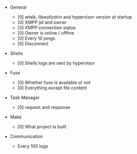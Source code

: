 * General
  * [0] wtalk, libwyliodrin and hypervisor version at startup
  * [0] XMPP jid and owner
  * [0] XMPP connection status
  * [0] Owner is online / offline
  * [0] Every 10 pings
  * [0] Disconnect

* Shells
  * [0] Shells logs are sent by hypervisor

* Fuse
  * [0] Whether fuse is available or not
  * [0] Everything except file content

* Task Manager
  * [0] request and response

* Make
  * [0] What project is built

* Communication
  * Every 100 logs
